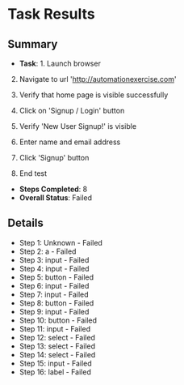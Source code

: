 
# Task Results

## Summary
- **Task**: 1. Launch browser
2. Navigate to url 'http://automationexercise.com'
3. Verify that home page is visible successfully
4. Click on 'Signup / Login' button
5. Verify 'New User Signup!' is visible
6. Enter name and email address
7. Click 'Signup' button
8. End test
- **Steps Completed**: 8
- **Overall Status**: Failed

## Details
- Step 1: Unknown - Failed
- Step 2: a - Failed
- Step 3: input - Failed
- Step 4: input - Failed
- Step 5: button - Failed
- Step 6: input - Failed
- Step 7: input - Failed
- Step 8: button - Failed
- Step 9: input - Failed
- Step 10: button - Failed
- Step 11: input - Failed
- Step 12: select - Failed
- Step 13: select - Failed
- Step 14: select - Failed
- Step 15: input - Failed
- Step 16: label - Failed

